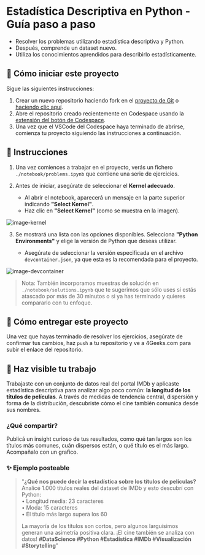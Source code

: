 <!--hide-->
# Estadística Descriptiva en Python - Guía paso a paso
<!--endhide-->

- Resolver los problemas utilizando estadística descriptiva y Python.
- Después, comprende un dataset nuevo.
- Utiliza los conocimientos aprendidos para describirlo estadísticamente.

## 🌱 Cómo iniciar este proyecto

Sigue las siguientes instrucciones:

1. Crear un nuevo repositorio haciendo fork en el [proyecto de Git](https://github.com/4GeeksAcademy/descriptive-statistics-exercises-project-with-python) o [haciendo clic aquí](https://github.com/4GeeksAcademy/descriptive-statistics-exercises-project-with-python/fork).
2. Abre el repositorio creado recientemente en Codespace usando la [extensión del botón de Codespace](https://docs.github.com/en/codespaces/developing-in-codespaces/creating-a-codespace-for-a-repository#creating-a-codespace-for-a-repository).
3. Una vez que el VSCode del Codespace haya terminado de abrirse, comienza tu proyecto siguiendo las instrucciones a continuación.

## 📝 Instrucciones

1. Una vez comiences a trabajar en el proyecto, verás un fichero `./notebook/problems.ipynb` que contiene una serie de ejercicios.

2. Antes de iniciar, asegúrate de seleccionar el **Kernel adecuado**. 

    - Al abrir el notebook, aparecerá un mensaje en la parte superior indicando **"Select Kernel"**.  
    - Haz clic en **"Select Kernel"** (como se muestra en la imagen).       


![image-kernel](https://github.com/4GeeksAcademy/probability-exercises-project-in-python/blob/main/assets/image-kernel.png?raw=true)

3. Se mostrará una lista con las opciones disponibles. Selecciona **"Python Environments"** y elige la versión de Python que deseas utilizar.  

    - Asegúrate de seleccionar la versión especificada en el archivo `devcontainer.json`, ya que esta es la recomendada para el proyecto.


![image-devcontainer](https://github.com/4GeeksAcademy/probability-exercises-project-in-python/blob/main/assets/devcontainer-image.png?raw=true)


> Nota: También incorporamos muestras de solución en `./notebook/solutions.ipynb` que te sugerimos que sólo uses si estás atascado por más de 30 minutos o si ya has terminado y quieres compararlo con tu enfoque.

## 🚛 Cómo entregar este proyecto

Una vez que hayas terminado de resolver los ejercicios, asegúrate de confirmar tus cambios, haz `push` a tu repositorio y ve a 4Geeks.com para subir el enlace del repositorio.


## 🚀 Haz visible tu trabajo

Trabajaste con un conjunto de datos real del portal IMDb y aplicaste estadística descriptiva para analizar algo poco común: **la longitud de los títulos de películas**. A través de medidas de tendencia central, dispersión y forma de la distribución, descubriste cómo el cine también comunica desde sus nombres.


### ¿Qué compartir?

Publicá un insight curioso de tus resultados, como qué tan largos son los títulos más comunes, cuán dispersos están, o qué título es el más largo. Acompañalo con un grafico.


### ✨ Ejemplo posteable

> "**¿Qué nos puede decir la estadística sobre los títulos de películas?**  
> Analicé 1.000 títulos reales del dataset de IMDb y esto descubrí con Python:   
> • Longitud media: 23 caracteres  
> • Moda: 15 caracteres  
> • El título más largo supera los 60 
>  
> La mayoría de los títulos son cortos, pero algunos larguísimos generan una asimetría positiva clara. ¡El cine también se analiza con datos! **#DataScience #Python #Estadística #IMDb #Visualización #Storytelling**"


